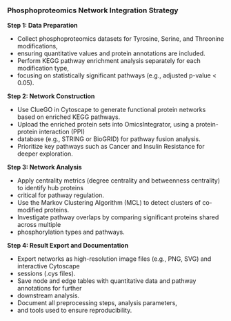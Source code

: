 ### Phosphoproteomics Network Integration Strategy

**Step 1: Data Preparation**
- Collect phosphoproteomics datasets for Tyrosine, Serine, and Threonine modifications,
- ensuring quantitative values and protein annotations are included.
- Perform KEGG pathway enrichment analysis separately for each modification type,
-  focusing on statistically significant pathways (e.g., adjusted p-value < 0.05).

**Step 2: Network Construction**
- Use ClueGO in Cytoscape to generate functional protein networks based on enriched KEGG pathways.
- Upload the enriched protein sets into OmicsIntegrator, using a protein-protein interaction (PPI)
-  database (e.g., STRING or BioGRID) for pathway fusion analysis.
- Prioritize key pathways such as Cancer and Insulin Resistance for deeper exploration.

**Step 3: Network Analysis**
- Apply centrality metrics (degree centrality and betweenness centrality) to identify hub proteins
-  critical for pathway regulation.
- Use the Markov Clustering Algorithm (MCL) to detect clusters of co-modified proteins.
- Investigate pathway overlaps by comparing significant proteins shared across multiple
- phosphorylation types and pathways.

**Step 4: Result Export and Documentation**
- Export networks as high-resolution image files (e.g., PNG, SVG) and interactive Cytoscape
-  sessions (.cys files).
- Save node and edge tables with quantitative data and pathway annotations for further
- downstream analysis.
- Document all preprocessing steps, analysis parameters,
-  and tools used to ensure reproducibility.

